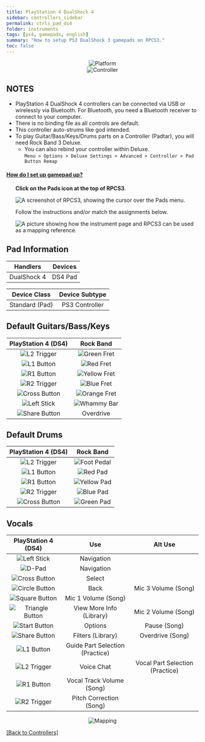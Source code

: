 ```yaml
---
title: PlayStation 4 DualShock 4
sidebar: controllers_sidebar
permalink: ctrls_pad_ds4
folder: instruments
tags: [ps4, gamepads, english]
summary: "How to setup PS3 DualShock 3 gamepads on RPCS3."
toc: false
---
```


<div align="center"> <img src="https://carlmylo.github.io/rb3-pc/images/instruments/plat/ps4.png" alt="Platform" title="Platform"></div>

<div align="center"> <img src="https://carlmylo.github.io/rb3-pc/images/instruments/cont/ps4ds4controller.png" alt="Controller" title="Controller"></div>

## NOTES

* PlayStation 4 DualShock 4 controllers can be connected via USB or wirelessly via Bluetooth. For Bluetooth, you need a Bluetooth receiver to connect to your computer.
* There is no binding file as all controls are default.
* This controller auto-strums like god intended.
* To play Guitar/Bass/Keys/Drums parts on a Controller (Padtar), you will need Rock Band 3 Deluxe.
	- You can also rebind your controller within Deluxe.  
	`Menu > Options > Deluxe Settings > Advanced > Controller > Pad Button Remap`

<!-- Map Start -->
<div class="panel-group" id="accordion">
                    <div class="panel panel-default">
                        <div class="panel-heading">
                            <h4 class="panel-title">
                                <a class="noCrossRef accordion-toggle" data-toggle="collapse" data-parent="#accordion" href="#how-to-map-pads">How do I set up gamepad up?</a>
                            </h4>
                        </div>
                        <div id="how-to-map-pads" class="panel-collapse collapse noCrossRef">
                            <div class="panel-body">
<ul>
<p><strong>Click on the Pads icon at the top of RPCS3</strong>.</p>
<p><img src="https://carlmylo.github.io/rb3-pc/images/instruments/rpcs3pad.png" alt="A screenshot of RPCS3, showing the cursor over the Pads menu." title="Pads"></p>
<p>Follow the instructions and/or match the assignments below.</p>
<p><img src="https://carlmylo.github.io/rb3-pc/images/instruments/gamepadlegend.png" alt="A picture showing how the instrument page and RPCS3 can be used as a mapping reference." title="Mapping an Xbox Controller"></p>
</ul>
                            </div>
                        </div>
                    </div>
</div>
<!-- Map End -->

## Pad Information

| Handlers | Devices |
|:--------:|:-------:|
| DualShock 4 | DS4 Pad |

| Device Class | Device Subtype |
|:------------:|:--------------:|
| Standard (Pad) | PS3 Controller |

## Default Guitars/Bass/Keys

| **PlayStation 4 (DS4)** | **Rock Band** |
|:------------------:|:---------------------:|
| ![L2 Trigger](https://carlmylo.github.io/rb3-pc/images/btns/ctrls/ps4/l2.png "L2 Trigger") | ![Green Fret](https://carlmylo.github.io/rb3-pc/images/btns/gtrs/gf.png "Green Fret") |
| ![L1 Button](https://carlmylo.github.io/rb3-pc/images/btns/ctrls/ps4/l1.png "L1 Button") | ![Red Fret](https://carlmylo.github.io/rb3-pc/images/btns/gtrs/rf.png "Red Fret") |
| ![R1 Button](https://carlmylo.github.io/rb3-pc/images/btns/ctrls/ps4/r1.png "R1 Button") | ![Yellow Fret](https://carlmylo.github.io/rb3-pc/images/btns/gtrs/yf.png "Yellow Fret") |
| ![R2 Trigger](https://carlmylo.github.io/rb3-pc/images/btns/ctrls/ps4/r2.png "R2 Trigger") | ![Blue Fret](https://carlmylo.github.io/rb3-pc/images/btns/gtrs/bf.png "Blue Fret") |
| ![Cross Button](https://carlmylo.github.io/rb3-pc/images/btns/ctrls/ps4/x.png "Cross Button") | ![Orange Fret](https://carlmylo.github.io/rb3-pc/images/btns/gtrs/of.png "Orange Fret") |
| ![Left Stick](https://carlmylo.github.io/rb3-pc/images/btns/ctrls/ps4/ls.png "Left Stick") | ![Whammy Bar](https://carlmylo.github.io/rb3-pc/images/btns/gtrs/wb.png "Whammy Bar") |
| ![Share Button](https://carlmylo.github.io/rb3-pc/images/btns/ctrls/ps4/shr.png "Share Button") | Overdrive |

## Default Drums

| **PlayStation 4 (DS4)** | **Rock Band** |
|:------------------:|:---------------------:|
| ![L2 Trigger](https://carlmylo.github.io/rb3-pc/images/btns/ctrls/ps4/l2.png "L2 Trigger") | ![Foot Pedal](https://carlmylo.github.io/rb3-pc/images/btns/drms/rb/kp.png "Foot Pedal") |
| ![L1 Button](https://carlmylo.github.io/rb3-pc/images/btns/ctrls/ps4/l1.png "L1 Button") | ![Red Pad](https://carlmylo.github.io/rb3-pc/images/btns/drms/rb/rp.png "Red Pad") |
| ![R1 Button](https://carlmylo.github.io/rb3-pc/images/btns/ctrls/ps4/r1.png "R1 Button") | ![Yellow Pad](https://carlmylo.github.io/rb3-pc/images/btns/drms/rb/yp.png "Yellow Pad") |
| ![R2 Trigger](https://carlmylo.github.io/rb3-pc/images/btns/ctrls/ps4/r2.png "R2 Trigger") | ![Blue Pad](https://carlmylo.github.io/rb3-pc/images/btns/drms/rb/bp.png "Blue Pad") |
| ![Cross Button](https://carlmylo.github.io/rb3-pc/images/btns/ctrls/ps4/x.png "Cross Button") | ![Green Pad](https://carlmylo.github.io/rb3-pc/images/btns/drms/rb/gp.png "Green Pad") |


## Vocals

| **PlayStation 4 (DS4)** | **Use** | **Alt Use** |
|:---------------------:|:---------:|:-----------:|
| ![Left Stick](https://carlmylo.github.io/rb3-pc/images/btns/ctrls/ps4/ls.png "Left Stick") | Navigation | |
| ![D-Pad](https://carlmylo.github.io/rb3-pc/images/btns/ctrls/ps4/dp.png "D-Pad") | Navigation | |
| ![Cross Button](https://carlmylo.github.io/rb3-pc/images/btns/ctrls/ps4/x.png "Cross Button") | Select | |
| ![Circle Button](https://carlmylo.github.io/rb3-pc/images/btns/ctrls/ps4/o.png "Circle Button") | Back | Mic 3 Volume (Song) |
| ![Square Button](https://carlmylo.github.io/rb3-pc/images/btns/ctrls/ps4/s.png "Square Button") | Mic 1 Volume (Song) | |
| ![Triangle Button](https://carlmylo.github.io/rb3-pc/images/btns/ctrls/ps4/t.png "Triangle Button") | View More Info (Library) | Mic 2 Volume (Song) |
| ![Start Button](https://carlmylo.github.io/rb3-pc/images/btns/ctrls/ps4/opt.png "Start Button") | Options | Pause (Song) |
| ![Share Button](https://carlmylo.github.io/rb3-pc/images/btns/ctrls/ps4/shr.png "Share Button") | Filters (Library) | Overdrive (Song) |
| ![L1 Button](https://carlmylo.github.io/rb3-pc/images/btns/ctrls/ps4/l1.png "L1 Button") | Guide Part Selection (Practice) | |
| ![L2 Trigger](https://carlmylo.github.io/rb3-pc/images/btns/ctrls/ps4/l2.png "L2 Trigger") | Voice Chat | Vocal Part Selection (Practice) |
| ![R1 Button](https://carlmylo.github.io/rb3-pc/images/btns/ctrls/ps4/r1.png "R1 Button") | Vocal Track Volume (Song) | |
| ![R2 Trigger](https://carlmylo.github.io/rb3-pc/images/btns/ctrls/ps4/r2.png "R2 Trigger") | Pitch Correction (Song) | |

<div align="center"> <img src="https://carlmylo.github.io/rb3-pc/images/instruments/maps/padps4mapping.png" alt="Mapping" title="Mapping"></div>

[[Back to Controllers]](https://carlmylo.github.io/rb3-pc/ctrls#instrument-list)